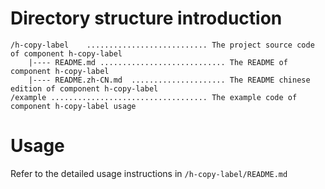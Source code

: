 # Directory structure introduction
```
/h-copy-label    ........................... The project source code of component h-copy-label
    |---- README.md ............................ The README of component h-copy-label      
    |---- README.zh-CN.md  ..................... The README chinese edition of component h-copy-label
/example ................................... The example code of component h-copy-label usage
```

# Usage
Refer to the detailed usage instructions in `/h-copy-label/README.md`
